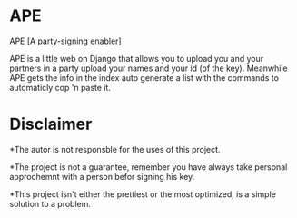 APE
===

APE [A party-signing enabler]

APE is a little web on Django that allows you to upload you and your partners in a party upload your names and your id (of the key).
Meanwhile APE gets the info in the index auto generate a list with the commands to automaticly cop 'n paste it.



Disclaimer
===
*The autor is not responsble for the uses of this project.

*The project is not a guarantee, remember you have always take personal approchemnt with a person befor signing his key.

*This project isn't either the prettiest or the most optimized, is a simple solution to a problem.

